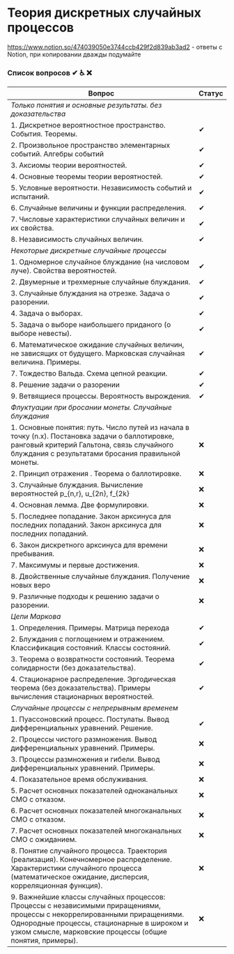 # Теория дискретных случайных процессов
https://www.notion.so/474039050e3744ccb429f2d839ab3ad2 - ответы с Notion, при копировании дважды подумайте
### Список вопросов ✔ ♿ ❌

| Вопрос                                                       | Статус |
| ------------------------------------------------------------ | ------ |
| *Только понятия и основные результаты. без доказательства*|
|1.	Дискретное вероятностное пространство. События. Теоремы.|✔   |
|2.	Произвольное пространство элементарных событий. Алгебры событий|✔   |
|3. Аксиомы теории вероятностей.|✔   |
|4. Основные теоремы теории вероятностей.|✔   |
|5. Условные вероятности. Независимость событий и испытаний.|✔   |
|6. Случайные величины и функции распределения. |✔   |
|7. Числовые характеристики случайных величин и их свойства.|✔   |
|8. Независимость случайных величин. |✔   |
|*Некоторые дискретные случайные процессы*|
|1. Одномерное случайное блуждание (на числовом луче). Свойства вероятностей.|✔    |
|2. Двумерные и трехмерные случайные блуждания.|✔     |
|3. Случайные блуждания на отрезке. Задача о разорении. |✔     |
|4. Задача о выборах. |✔     |
|5. Задача о выборе наибольшего приданого (о выборе невесты).|✔     |
|6.	Математическое ожидание случайных величин, не зависящих от будущего. Марковская случайная величина. Примеры.|✔    |
|7. Тождество Вальда. Схема цепной реакции. |✔     |
|8. Решение задачи о разорении|✔     |
|9. Ветвящиеся процессы. Вероятность вырождения.|✔     |
|*Флуктуации при бросании монеты. Случайные блуждания*|
|1. Основные понятия: путь. Число путей из начала в точку (n.x). Постановка задачи о баллотировке, ранговый критерий Гальтона, связь случайного блуждания с результатами бросания правильной монеты.|❌    |
|2. Принцип отражения . Теорема о баллотировке.|❌    |
|3. Случайные блуждания. Вычисление вероятностей p_{n,r}, u_{2n}, f_{2k} |❌    |
|4. Основная лемма. Две формулировки.|❌    |
|5. Последнее попадание. Закон арксинуса для последних попаданий.  Закон арксинуса для последних попаданий.|❌    |
|6. Закон дискретного арксинуса для времени пребывания.|❌    |
|7. Максимумы и первые достижения.|❌    |
|8. Двойственные случайные блуждания. Получение новых веро|❌    |ятностных соотношений для двойственных блужданий.
|9. Различные подходы к решению задачи о разорении.|❌    |
|*Цепи Маркова*|
|1.	Определения. Примеры. Матрица перехода|✔    |
|2.	Блуждания с поглощением и отражением. Классификация состояний. Классы состояний.|✔   |
|3.	Теорема о возвратности состояний. Теорема солидарности (без доказательства).|✔   |
|4.	Стационарное распределение. Эргодическая теорема (без доказательства). Примеры вычисления стационарных вероятностей.|✔    |
|*Случайные процессы с непрерывным временем*|
|1.	Пуассоновский процесс. Постулаты. Вывод дифференциальных уравнений. Решение.|✔   |
|2.	Процессы чистого размножения. Вывод дифференциальных уравнений. Примеры.|❌   |
|3.	Процессы размножения и гибели.  Вывод дифференциальных уравнений. Примеры.|❌   |
|4.	Показательное время обслуживания. |❌   |
|5.	Расчет основных показателей одноканальных СМО с отказом.|❌   |
|6.	Расчет основных показателей многоканальных СМО с отказом.|❌   |
|7.	Расчет основных показателей многоканальных СМО с ожиданием.|❌   |
|8.	Понятие случайного процесса. Траектория (реализация). Конечномерное распределение. Характеристики случайного процесса (математическое ожидание, дисперсия, корреляционная функция).|❌    |
|9.	Важнейшие классы случайных процессов: Процессы с независимыми приращениями, процессы с некоррелированными приращениями. Однородные процессы, стационарные в широком и узком смысле, марковские процессы (общие понятия, примеры).|❌    |
